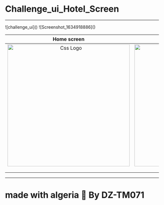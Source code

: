 # Challenge_ui_Hotel_Screen

<hr>
![challenge_ui]()
![Screenshot_1634918886]()

<table>
<thead>
<tr>
<th align="center">Home screen</th>
<th align="center">Splash screen</th>

</tr>
</thead>
<tbody>
<tr>
  
<td align="center">
  <a target="_blank" rel="" href="https://user-images.githubusercontent.com/69757558/138488494-14666aa2-b0ed-4cdd-a5c5-7a07c93664cc.png">
        <img src="https://user-images.githubusercontent.com/69757558/138488494-14666aa2-b0ed-4cdd-a5c5-7a07c93664cc.png" alt="Css Logo" with="200" height="400"/>

  </a></td>
  
<td align="center">
  <a target="_blank" rel="" href="https://user-images.githubusercontent.com/69757558/138488503-c3bcb96d-2c48-42ac-9012-34711e4d76bc.png">
      <img src="https://user-images.githubusercontent.com/69757558/138488503-c3bcb96d-2c48-42ac-9012-34711e4d76bc.png" alt="Css Logo" with="200" height="400"/>

  </a></td>
  
 
  
  
</tr>
</tbody>
</table>

<hr>
<h1> made with algeria 🖤 By DZ-TM071 </h1>
